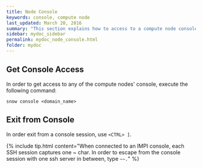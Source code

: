 ```yaml
---
title: Node Console
keywords: console, compute node
last_updated: March 20, 2016
summary: "This section explains how to access to a compute node console."
sidebar: mydoc_sidebar
permalink: mydoc_node_console.html
folder: mydoc
---
```


## Get Console Access
In order to get access to any of the compute nodes' console, execute the following command:
```
snow console <domain_name>
```
## Exit from Console
In order exit from a console session, use ```<CTRL> ]```.

{% include tip.html content="When connected to an IMPI console, each SSH session captures one ~ char. In order to escape from the console session with one ssh server in between, type ```~~.```" %}
